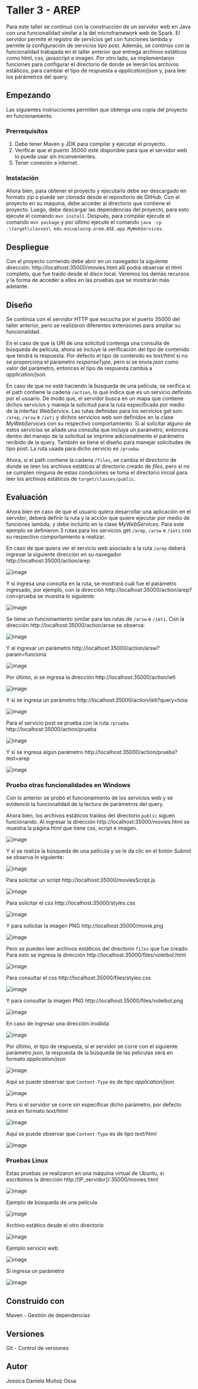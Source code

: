 # Taller 3 - AREP
Para este taller se continuó con la construcción de un servidor web en Java con una funcionalidad similar a la del microframework web de Spark. El servidor permite el registro de servicios get con funciones lambda y permite la configuración de servicios tipo post. Además, se continúo con la funcionalidad trabajada en el taller anterior que entrega archivos estáticos como html, css, javascript e imagen. Por otro lado, se implementaron funciones para configurar el directorio de donde se leerán los archivos estáticos, para cambiar el tipo de respuesta a *application/json* y, para leer los parámetros del query. 

## Empezando
Las siguientes instrucciones permiten que obtenga una copia del proyecto en funcionamiento.

### Prerrequisitos
1. Debe tener Maven y JDK para compilar y ejecutar el proyecto.
2. Verificar que el puerto 35000 esté disponible para que el servidor web lo pueda usar sin inconvenientes.
3. Tener conexión a internet.

### Instalación
Ahora bien, para obtener el proyecto y ejecutarlo debe ser descargado en formato zip o puede ser clonado desde el repositorio de GitHub. Con el proyecto en su máquina, 
debe acceder al directorio que contiene el proyecto. Luego, debe descargar las dependencias del proyecto, para esto ejecute el comando `mvn install`. 
Después, para compilar ejecute el comando `mvn package` y por último ejecute el comando `java -cp .\target\classes\ edu.escuelaing.arem.ASE.app.MyWebServices`.

## Despliegue
Con el proyecto corriendo debe abrir en un navegador la siguiente dirección: http://localhost:35000/movies.html allí podrá observar el html completo, 
que fue traido desde el disco local. Veremos los demás recursos y la forma de acceder a ellos en las pruebas que se mostrarán más adelante.

## Diseño
Se continúa con el servidor HTTP que escucha por el puerto 35000 del taller anterior, pero se realizaron diferentes extensiones para ampliar su funcionalidad. 

En el caso de que la URI de una solicitud contenga una consulta de búsqueda de película, ahora se incluye la verificación del tipo de contenido que tendrá la respuesta.
Por defecto el tipo de contenido es *text/html* si no se proporciona el parametro *responseType*, pero si se envía *json* como valor del parámetro, entonces el tipo de respuesta cambia a *application/json*.

En caso de que no esté haciendo la búsqueda de una película, se verifica si el path contiene la cadena `/action`, lo que indica que es un servicio definido
por el usuario. De modo que, el servidor busca en un mapa que contiene dichos servicios y maneja la solicitud para la ruta especificada por medio de la interfaz *WebService*. Las rutas definidas para los servicios get son: `/arep`, `/arsw` e `/ieti` y dichos servicios web son definidos en la clase *MyWebServices* con su respectivo comportamiento. Si al solicitar alguno de estos servicios se añade una consulta que incluya un parámetro, entonces dentro del manejo de la solicitud se imprime adicionalmente el parámetro recibido de la query. También se tiene el diseño para manejar solicitudes de tipo post. La ruta usada para dicho servicio es `/prueba`.

Ahora, si el path contiene la cadena `/files`, se cambia el directorio de donde se leen los archivos estáticos al directorio creado de *files*, pero si no se cumplen ninguna de estas condiciones se toma el directorio inicial para leer los archivos estáticos de `target/classes/public`.

## Evaluación
Ahora bien en caso de que el usuario quiera desarrollar una aplicación en el servidor, deberá definir la ruta y la acción que quiere ejecutar por medio de funciones lambda, y debe incluirlo en la clase *MyWebServices*. Para este ejemplo se definieron 3 rutas para los servicios get `/arep`, `/arsw` e `/ieti` con su respectivo comportamiento a realizar.

En caso de que quiera ver el servicio web asociado a la ruta `/arep` deberá ingresar la siguiente dirección en su navegador http://localhost:35000/action/arep

![image](https://github.com/JessicaDMunozO/Taller3-AREP/assets/123814482/53e4cc36-f72f-4d15-8180-208e404d64ad)

Y si ingresa una consulta en la ruta, se mostrará cuál fue el parámetro ingresado, por ejemplo, con la dirección http://localhost:35000/action/arep?con=prueba se muestra lo siguiente:

![image](https://github.com/JessicaDMunozO/Taller3-AREP/assets/123814482/adef9927-4cea-444b-8f3f-4ec0872dd2a6)

Se tiene un funcionamiento similar para las rutas de `/arsw` e `/ieti`. Con la dirección http://localhost:35000/action/arsw se observa:

![image](https://github.com/JessicaDMunozO/Taller3-AREP/assets/123814482/0b242e91-a15e-4285-be21-e2d492f5f660)

Y al ingresar un parámetro http://localhost:35000/action/arsw?param=funciona

![image](https://github.com/JessicaDMunozO/Taller3-AREP/assets/123814482/d03c70cd-b355-4780-bb3d-62cba8bbcec8)

Por último, si se ingresa la dirección http://localhost:35000/action/ieti

![image](https://github.com/JessicaDMunozO/Taller3-AREP/assets/123814482/6c014cdd-e9db-4eae-b5a6-4ef6207d0e10)

Y si se ingresa un parámetro http://localhost:35000/action/ieti?query=hola

![image](https://github.com/JessicaDMunozO/Taller3-AREP/assets/123814482/8768603c-60e4-4a65-af8a-5263707f9c73)

Para el servicio post se prueba con la ruta `/prueba` http://localhost:35000/action/prueba

![image](https://github.com/JessicaDMunozO/Taller3-AREP/assets/123814482/71eb2cea-7fe2-49a2-8d79-49ea387f9f75)

Y si se ingresa algún parámetro http://localhost:35000/action/prueba?test=arep

![image](https://github.com/JessicaDMunozO/Taller3-AREP/assets/123814482/5cd530ea-09b5-4098-965f-56a4eb954578)

### Prueba otras funcionalidades en Windows
Con lo anterior se probó el funcionamiento de los servicios web y se evidenció la funcionalidad de la lectura de parámetros del query. 

Ahora bien, los archivos estáticos traidos del directorio `public` siguen funcionando. Al ingresar la dirección http://localhost:35000/movies.html se muestra la página html que tiene css, script e imagen.

![image](https://github.com/JessicaDMunozO/Taller3-AREP/assets/123814482/80b2dadd-bc77-4288-8f1d-7c86991993ba)

Y si se realiza la búsqueda de una película y se le da clic en el botón *Submit* se observa lo siguiente:

![image](https://github.com/JessicaDMunozO/Taller3-AREP/assets/123814482/db59105b-734e-430e-a977-d2e1ba42b9dc)

Para solicitar un script http://localhost:35000/moviesScript.js

![image](https://github.com/JessicaDMunozO/Taller3-AREP/assets/123814482/7a162fa1-39fc-4e6d-a8d0-51b471f8bc48)

Para solicitar el css http://localhost:35000/styles.css

![image](https://github.com/JessicaDMunozO/Taller3-AREP/assets/123814482/5b2a8db6-9cc5-425c-b9ee-beccf59ff6ca)

Y para solicitar la imagen PNG http://localhost:35000/movie.png

![image](https://github.com/JessicaDMunozO/Taller3-AREP/assets/123814482/02012f89-c205-4405-9f66-4d168f771a50)

Pero se pueden leer archivos estáticos del directorio `files` que fue creado. Para esto se ingresa la dirección http://localhost:35000/files/voleibol.html

![image](https://github.com/JessicaDMunozO/Taller3-AREP/assets/123814482/ad1d8585-bce3-4f39-87b6-9d8859aceeec)

Para consultar el css http://localhost:35000/files/styles.css

![image](https://github.com/JessicaDMunozO/Taller3-AREP/assets/123814482/ed3fe567-8462-4cb4-81a5-621bbfc6cc0b)

Y para consultar la imagen PNG http://localhost:35000/files/voleibol.png

![image](https://github.com/JessicaDMunozO/Taller3-AREP/assets/123814482/cee11f02-2d18-4d56-b7df-4ed04dcc0b5e)

En caso de ingresar una dirección inválida

![image](https://github.com/JessicaDMunozO/Taller3-AREP/assets/123814482/1a33522d-ab57-48f3-9782-646136180c7f)

Por último, el tipo de respuesta, si el servidor se corre con el siguiente parámetro *json*, la respuesta de la búsqueda de las películas será en formato *application/json*

![image](https://github.com/JessicaDMunozO/Taller3-AREP/assets/123814482/e1f9b8f0-fca9-45d7-84a9-b60a6039273f)

Aquí se puede observar que `Content-Type` es de tipo *application/json*

![image](https://github.com/JessicaDMunozO/Taller3-AREP/assets/123814482/fe2c3359-15bc-45fc-a8a7-58f104581eb8)

Pero si el servidor se corre sin especificar dicho parámetro, por defecto será en formato *text/html*

![image](https://github.com/JessicaDMunozO/Taller3-AREP/assets/123814482/19c5e391-1499-49d5-a169-f771172b82cb)

Aquí se puede observar que `Content-Type` es de tipo *text/html*

![image](https://github.com/JessicaDMunozO/Taller3-AREP/assets/123814482/a920cdee-2084-41bc-aef5-8fb4948abce8)

### Pruebas Linux
Estas pruebas se realizaron en una máquina virtual de Ubuntu, si escribimos la dirección http:/[IP_servidor]/:35000/movies.html

![image](https://github.com/JessicaDMunozO/Taller3-AREP/assets/123814482/260c2d8f-c5f8-46d5-9726-768db4c9417e)

Ejemplo de búsqueda de una película

![image](https://github.com/JessicaDMunozO/Taller3-AREP/assets/123814482/1678758a-232c-4654-8543-81f6c3b2d97e)

Archivo estático desde el otro directorio

![image](https://github.com/JessicaDMunozO/Taller3-AREP/assets/123814482/012b71e1-540e-4b9c-b64b-af7a75db023b)

Ejemplo servicio web

![image](https://github.com/JessicaDMunozO/Taller3-AREP/assets/123814482/30be504b-d257-4c63-9ae7-309a43349f27)

Si ingresa un parámetro

![image](https://github.com/JessicaDMunozO/Taller3-AREP/assets/123814482/c61ef181-2ba4-4eeb-8b7e-6dc77653814e)

## Construido con
Maven - Gestión de dependencias

## Versiones
Git - Control de versiones

## Autor
Jessica Daniela Muñoz Ossa
